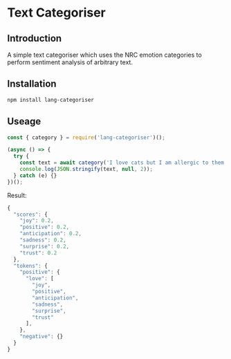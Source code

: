 # Text Categoriser

## Introduction

A simple text categoriser which uses the NRC emotion categories to perform sentiment analysis of arbitrary text.

## Installation

```bash
npm install lang-categoriser
```

## Useage

```javascript
const { category } = require('lang-categoriser')();

(async () => {
  try {
    const text = await category('I love cats but I am allergic to them.');
    console.log(JSON.stringify(text, null, 2));
  } catch (e) {}
})();
```

Result:

```javascript
{
  "scores": {
    "joy": 0.2,
    "positive": 0.2,
    "anticipation": 0.2,
    "sadness": 0.2,
    "surprise": 0.2,
    "trust": 0.2
  },
  "tokens": {
    "positive": {
      "love": [
        "joy",
        "positive",
        "anticipation",
        "sadness",
        "surprise",
        "trust"
      ],
    },
    "negative": {}
  }
}
```
